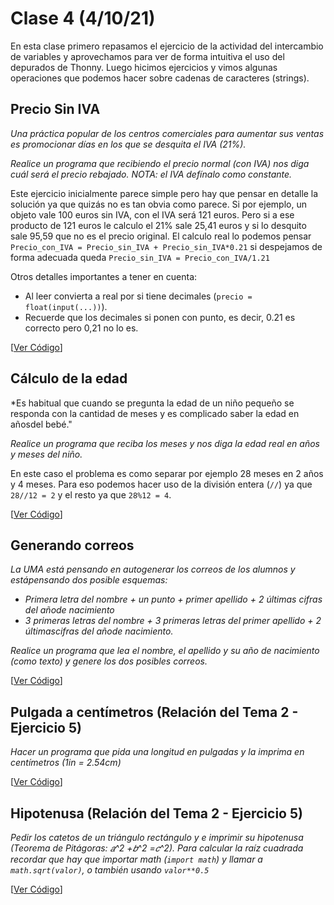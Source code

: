 # Clase 4 (4/10/21)

En esta clase primero repasamos el ejercicio de la actividad del intercambio de variables y aprovechamos para ver de forma intuitiva el uso del depurados de Thonny. Luego hicimos ejercicios y vimos algunas operaciones que podemos hacer sobre cadenas de caracteres (strings).

## Precio Sin IVA

*Una práctica popular de los centros comerciales para aumentar sus ventas es promocionar días en los que se desquita el IVA (21%).*

*Realice un programa que recibiendo el precio normal (con IVA) nos diga cuál será el precio rebajado. NOTA: el IVA defínalo como constante.*

Este ejercicio inicialmente parece simple pero hay que pensar en detalle la solución ya que quizás no es tan obvia como parece. Si por ejemplo, un objeto vale 100 euros sin IVA, con el IVA será 121 euros. Pero si a ese producto de 121 euros le calculo el 21% sale 25,41 euros y si lo desquito sale 95,59 que no es el precio original. El calculo real lo podemos pensar `Precio_con_IVA = Precio_sin_IVA + Precio_sin_IVA*0.21` si despejamos de forma adecuada queda `Precio_sin_IVA = Precio_con_IVA/1.21`

Otros detalles importantes a tener en cuenta:
* Al leer convierta a real por si tiene decimales (`precio = float(input(...))`).
* Recuerde que los decimales si ponen con punto, es decir, 0.21 es correcto pero 0,21 no lo es.

[[Ver Código](codigo/t2e05.siniva.py)]

## Cálculo de la edad
*Es habitual que cuando se pregunta la edad de un niño pequeño se responda con la cantidad de meses y es complicado saber la edad en añosdel bebé."

*Realice un programa que reciba los meses y nos diga la edad real en años y meses del niño.*

En este caso el problema es como separar por ejemplo 28 meses en 2 años y 4 meses. Para eso podemos hacer uso de la división entera (`//`) ya que `28//12 = 2` y el resto ya que  `28%12 = 4`.

[[Ver Código](codigo/t2e06.calculo_edad.py)]

## Generando correos
*La UMA está pensando en autogenerar los correos de los alumnos y estápensando dos posible esquemas:*

* *Primera letra del nombre + un punto + primer apellido + 2 últimas cifras del añode nacimiento*
* *3 primeras letras del nombre + 3 primeras letras del primer apellido + 2 últimascifras del añode nacimiento.*

*Realice un programa que lea el nombre, el apellido y su año de nacimiento (como texto) y genere los dos posibles correos.*

[[Ver Código](codigo/t2e07.correos.py)]

## Pulgada a centímetros (Relación del Tema 2 - Ejercicio 5)
*Hacer  un  programa  que  pida  una  longitud  en  pulgadas  y  la  imprima  en  centímetros  (1in  =  2.54cm)*
 
[[Ver Código](relacion/[t2e05.inch2cm.py])]

## Hipotenusa (Relación del Tema 2 - Ejercicio 5)
*Pedir  los  catetos  de  un  triángulo  rectángulo  y  e  imprimir  su  hipotenusa  (Teorema  de Pitágoras: 𝑎^2 +𝑏^2 =𝑐^2). Para calcular la raíz cuadrada recordar que hay que importar math (`import math`) y llamar a `math.sqrt(valor)`, o también usando `valor**0.5`*

[[Ver Código](relacion/t2e06.hipotenusa.py])]
